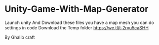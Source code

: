 # Unity-Game-With-Map-Generator


Launch unity And Download these files you have a map mesh you can do settings in code
Download the Temp folder
https://we.tl/t-2rvu5caSHH

By Ghalib craft 
